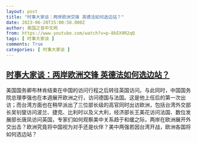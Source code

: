 ```yaml
---
layout: post
title: "时事大家谈：两岸欧洲交锋 英德法如何选边站？"
date: 2023-06-20T15:00:58.000Z
author: 美国之音中文网
from: https://www.youtube.com/watch?v=p-8kEX9R2qQ
tags: [ 时事大家谈 ]
comments: True
categories: [ 时事大家谈 ]
---
```

<!--1687273258000-->
[时事大家谈：两岸欧洲交锋 英德法如何选边站？](https://www.youtube.com/watch?v=p-8kEX9R2qQ)
------

<div>
美国国务卿布林肯结束在中国的访问行程之后转往英国访问。与此同时，中国国务院总理李强也在本週展开欧洲之行，访问德国与法国。这是他上任后的第一次出访；而台湾方面也在稍早派出了三位部长级的高官同时出访欧洲，包括台湾外交部长吴钊燮访问波兰、捷克、比利时以及义大利，经济部长王美花访问法国、数位发展部长唐凤访问英国，专家们如何观察美中关系趋于和缓之际，两岸在欧洲展开外交出击？欧洲究竟将中国视为对手还是伙伴？美中两强若因台湾开战，欧洲各国将如何选边站？
</div>
